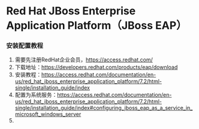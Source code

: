 # Red Hat JBoss Enterprise Application Platform（JBoss EAP）

### 安装配置教程
1. 需要先注册RedHat企业会员，https://access.redhat.com/  
2. 下载地址：https://developers.redhat.com/products/eap/download  
3. 安装教程：https://access.redhat.com/documentation/en-us/red_hat_jboss_enterprise_application_platform/7.2/html-single/installation_guide/index  
4. 配置为系统服务：https://access.redhat.com/documentation/en-us/red_hat_jboss_enterprise_application_platform/7.2/html-single/installation_guide/index#configuring_jboss_eap_as_a_service_in_microsoft_windows_server  
5. 
